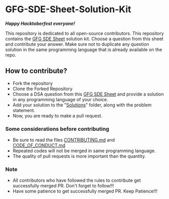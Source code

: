 # GFG-SDE-Sheet-Solution-Kit

***Happy Hacktoberfest everyone!***

This repository is dedicated to all open-source contributors.
This repository contains the [GFG SDE Sheet](https://www.geeksforgeeks.org/sde-sheet-a-complete-guide-for-sde-preparation/) solution kit. Choose a question from this sheet and contribute your answer. Make sure not to duplicate any question solution in the same programming language that is already available on the repo.

## How to contribute?

* Fork the repository
* Clone the Forked Repository
* Choose a DSA question from this [GFG SDE Sheet](https://www.geeksforgeeks.org/sde-sheet-a-complete-guide-for-sde-preparation/) and provide a solution in any programming language of your choice.
* Add your solution to the "[Solutions](https://github.com/GFGSC-RTU/GFG-SDE-Sheet-Solution-Kit/tree/main/Solutions)" folder, along with the problem statement.
* Now, you are ready to make a pull request.

### Some considerations before contributing

* Be sure to read the files [CONTRIBUTING.md](https://github.com/GFGSC-RTU/GFG-SDE-Sheet-Solution-Kit/blob/main/CONTRIBUTING.md) and [CODE_OF_CONDUCT.md](https://github.com/GFGSC-RTU/GFG-SDE-Sheet-Solution-Kit/blob/main/CODE_OF_CONDUCT.md)
* Repeated codes will not be merged in same programming language.
* The quality of pull requests is more important than the quantity.

### Note

* All contributors who have followed the rules to contribute get successfully merged PR. Don't forget to follow!!!
* Have some patience to get successfully merged PR. Keep Patience!!!
